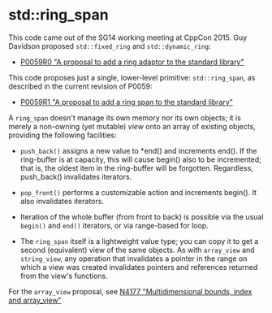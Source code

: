 # std::ring_span<T>

This code came out of the SG14 working meeting at CppCon 2015.
Guy Davidson proposed `std::fixed_ring` and `std::dynamic_ring`:

- [P0059R0 "A proposal to add a ring adaptor to the standard library"](p0059r0.pdf)

This code proposes just a single, lower-level primitive: `std::ring_span`,
as described in the current revision of P0059:

- [P0059R1 "A proposal to add a ring span to the standard library"](p0059r1.pdf)

A `ring_span` doesn't manage its own memory nor its own objects; it is
merely a non-owning (yet mutable) *view* onto an array of existing objects,
providing the following facilities:

 - `push_back()` assigns a new value to *end() and increments end().
   If the ring-buffer is at capacity, this will cause begin() also to be
   incremented; that is, the oldest item in the ring-buffer will be
   forgotten. Regardless, push_back() invalidates iterators.

 - `pop_front()` performs a customizable action and increments begin().
   It also invalidates iterators.

 - Iteration of the whole buffer (from front to back) is possible
   via the usual `begin()` and `end()` iterators, or via range-based for loop.

 - The `ring_span` itself is a lightweight value type; you can copy it
   to get a second (equivalent) view of the same objects. As with `array_view`
   and `string_view`, any operation that invalidates a pointer in the range
   on which a view was created invalidates pointers and references returned
   from the view's functions.

For the `array_view` proposal, see
[N4177 "Multidimensional bounds, index and array_view"](http://www.open-std.org/jtc1/sc22/wg21/docs/papers/2014/n4177.html)
